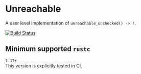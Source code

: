 # Unreachable
A user level implementation of `unreachable_unchecked() -> !`.

[![Build Status](https://travis-ci.org/DutchGhost/unreachable.svg?branch=master)](https://travis-ci.org/DutchGhost/unreachable)

## Minimum supported `rustc`
`1.17+`<br>
This version is explicitly tested in CI.